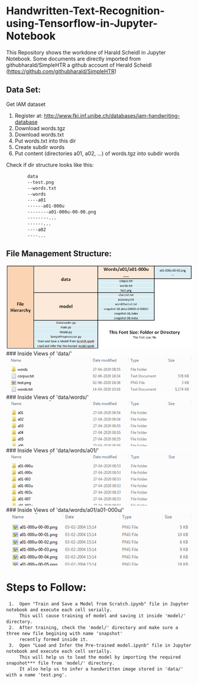 # Handwritten-Text-Recognition-using-Tensorflow-in-Jupyter-Notebook
This Repository shows the workdone of Harald Scheidl in Jupyter Notebook. 
Some documents are directly imported from githubharald/SimpleHTR a github account of Herald Scheidl
(https://github.com/githubharald/SimpleHTR)
## Data Set:
Get IAM dataset
1. Register at: http://www.fki.inf.unibe.ch/databases/iam-handwriting-database
2. Download words.tgz 
3. Download words.txt
4. Put words.txt into this dir
5. Create subdir words
6. Put content (directories a01, a02, ...) of words.tgz into subdir words

Check if dir structure looks like this:

            data
            --test.png
            --words.txt
            --words
            ----a01
            ------a01-000u
            --------a01-000u-00-00.png
            --------...
            ------...
            ----a02
            ----...
## File Management Structure:
![htr](./doc/FileHierarchy.PNG)
            ### Inside Views of 'data/'
![htr](./doc/data.PNG)
            ### Inside Views of 'data/words/'
![htr](./doc/data-words.PNG)
            ### Inside Views of 'data/words/a01/'
![htr](./doc/data-words-a01.PNG)
            ### Inside Views of 'data/words/a01/a01-000u/'
![htr](./doc/data-words-a01-a01-000u.PNG)
# Steps to Follow:
     1.  Open "Train and Save a Model from Scratch.ipynb" file in Jupyter notebook and execute each cell serially.
         This will cause training of model and saving it inside 'model/' directory.
     2.  After training, check the 'model/' directory and make sure a three new file begining with name 'snapshot'
         recently formed inside it.
     3.  Open "Load and Infer the Pre-trained model.ipynb" file in Jupyter notebook and execute each cell serially.
         This will help us to load the model by importing the required snapshot*** file from 'model/' directory.
         It also help us to infer a handwritten image stored in 'data/' with a name 'test.png'.
